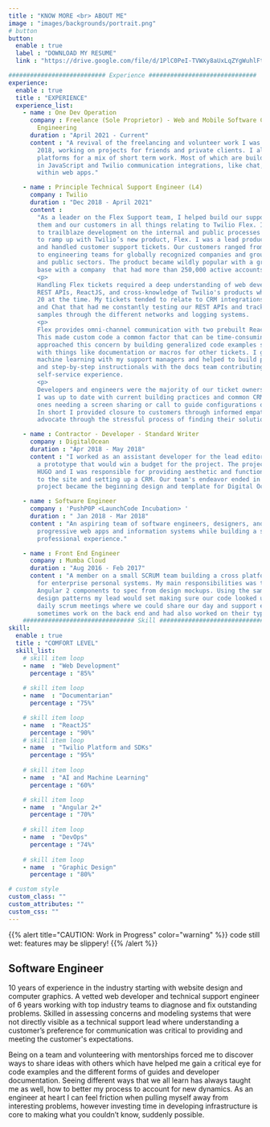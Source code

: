 ```yaml
---
title : "KNOW MORE <br> ABOUT ME"
image : "images/backgrounds/portrait.png"
# button
button:
  enable : true
  label : "DOWNLOAD MY RESUME"
  link : "https://drive.google.com/file/d/1PlC0PeI-TVWXy8aUxLqZYgWuhlFtEhyD/view?usp=sharing"

########################### Experience ##############################
experience:
  enable : true
  title : "EXPERIENCE"
  experience_list:
    - name : One Dev Operation
      company : Freelance (Sole Proprietor) - Web and Mobile Software Consulting and
        Engineering
      duration : "April 2021 - Current"
      content : "A revival of the freelancing and volunteer work I was doing up until the end of
        2018, working on projects for friends and private clients. I also do bids on various
        platforms for a mix of short term work. Most of which are building front end elements
        in JavaScript and Twilio communication integrations, like chat, sms, and VoIP
        within web apps."

    - name : Principle Technical Support Engineer (L4)
      company : Twilio
      duration : "Dec 2018 - April 2021"
      content :
        "As a leader on the Flex Support team, I helped build our support team and trained
        them and our customers in all things relating to Twilio Flex. Initially hired
        to trailblaze development on the internal and public processes used by others
        to ramp up with Twilio’s new product, Flex. I was a lead product support engineer
        and handled customer support tickets. Our customers ranged from single developers
        to engineering teams for globally recognized companies and groups in the private
        and public sectors. The product became wildly popular with a growing customer
        base with a company  that had more than 250,000 active accounts.
        <p>
        Handling Flex tickets required a deep understanding of web development HTTPS,
        REST APIs, ReactJS, and cross-knowledge of Twilio's products which totaled about
        20 at the time. My tickets tended to relate to CRM integrations, SSO or Messaging
        and Chat that had me constantly testing our REST APIs and tracking down message
        samples through the different networks and logging systems.
        <p>
        Flex provides omni-channel communication with two prebuilt ReactJS web components.
        This made custom code a common factor that can be time-consuming to support. I
        approached this concern by building generalized code examples so to be reused
        with things like documentation or macros for other tickets. I gave ideas for leveraging
        machine learning with my support managers and helped to build public-facing tutorials
        and step-by-step instructionals with the docs team contributing to Twilio's exceptional
        self-service experience.
        <p> 
        Developers and engineers were the majority of our ticket owners requiring that
        I was up to date with current building practices and common CRMs with complex
        ones needing a screen sharing or call to guide configurations or give code assessments.
        In short I provided closure to customers through informed empathy and being their
        advocate through the stressful process of finding their solution."

    - name : Contractor - Developer - Standard Writer
      company : DigitalOcean
      duration : "Apr 2018 - May 2018"
      content : "I worked as an assistant developer for the lead editors with the goal of building
        a prototype that would win a budget for the project. The project was started using
        HUGO and I was responsible for providing aesthetic and functional customizations
        to the site and setting up a CRM. Our team's endeavor ended in success and the
        project became the beginning design and template for Digital Oceans product docs."

    - name : Software Engineer
      company : 'PushP0P <LaunchCode Incubation> '
      duration : " Jan 2018 - Mar 2018"
      content : "An aspiring team of software engineers, designers, and future leaders. Developing
        progressive web apps and information systems while building a solid network and
        professional experience."

    - name : Front End Engineer
      company : Mumba Cloud
      duration : "Aug 2016 - Feb 2017"
      content : "A member on a small SCRUM team building a cross platform UI hosted on the cloud
        for enterprise personal systems. My main responsibilities was to build using TypeScript,
        Angular 2 components to spec from design mockups. Using the same code style and
        design patterns my lead would set making sure our code looked unified. Attended
        daily scrum meetings where we could share our day and support each other.  I would
        sometimes work on the back end and had also worked on their typography guide. "  
    ############################### Skill #################################
skill:
  enable : true
  title : "COMFORT LEVEL"
  skill_list:
    # skill item loop
    - name  : "Web Development"
      percentage : "85%"
      
    # skill item loop
    - name  : "Documentarian"
      percentage : "75%"  

    # skill item loop
    - name  : "ReactJS"
      percentage : "90%"
    # skill item loop
    - name  : "Twilio Platform and SDKs"
      percentage : "95%"
    
    # skill item loop
    - name  : "AI and Machine Learning"
      percentage : "60%"

    # skill item loop
    - name  : "Angular 2+"
      percentage : "70%"
    
    # skill item loop
    - name  : "DevOps"
      percentage : "74%"
      
    # skill item loop
    - name  : "Graphic Design"
      percentage : "80%"

# custom style
custom_class: "" 
custom_attributes: "" 
custom_css: ""
---
```


{{% alert title="CAUTION: Work in Progress" color="warning" %}}
  code still wet: features may be slippery!
{{% /alert %}}

## Software Engineer 
 10 years of experience in the industry starting with website design and computer
  graphics. A vetted web developer and technical support engineer of 6 years working
  with top industry teams to diagnose and fix outstanding problems. Skilled in assessing
  concerns and modeling systems that were not directly visible as a technical support
  lead where understanding a customer’s preference for communication was critical
  to providing and meeting the customer's expectations.
  <p>
  Being on a team and volunteering with mentorships forced me to discover ways to
  share ideas with others which have helped me gain a critical eye for code examples
  and the different forms of guides and developer documentation. Seeing different
  ways that we all learn has always taught me as well, how to better my process to
  account for new dynamics. As an engineer at heart I can feel friction when pulling
  myself away from interesting problems, however investing time in developing infrastructure
  is core to making what you couldn’t know, suddenly possible.